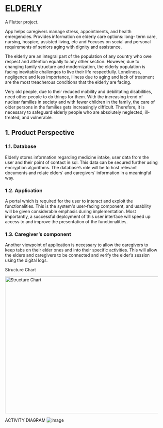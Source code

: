 # ELDERLY

A Flutter project.

App helps caregivers manage stress, appointments, and health emergencies.
Provides information on elderly care options: long- term care, nursing, hospice, assisted living, etc and Focuses on 
social and personal requirements of seniors aging with dignity and assistance.

The elderly are an integral part of the population of any country who owe respect and attention equally to any other section.
However, due to changing family structure and modernization, the elderly population is facing inevitable challenges to live 
their life respectfully. Loneliness, negligence and less importance, illness due to aging and lack of treatment are the most
treacherous conditions that the elderly are facing.

Very old people, due to their reduced mobility and debilitating disabilities, need other people to do things for them.
With the increasing trend of nuclear families in society and with fewer children in the family, the care of older
persons in the families gets increasingly difficult. Therefore, it is necessary to safeguard elderly people who are absolutely
neglected, ill-treated, and vulnerable.

## 1. Product Perspective
### 1.1. Database
Elderly stores information regarding medicine intake, user data from the user and their point of contact in sql. This 
data can be secured further using encryption algorithms. The database’s role will be to host relevant documents and
relate elders’ and caregivers’ information in a meaningful way.

### 1.2. Application
A portal which is required for the user to interact and exploit the functionalities. This is the system's user-facing 
component, and usability will be given considerable emphasis during implementation. Most importantly, a successful 
deployment of this user interface will speed up access to and improve the presentation of the functionalities.

### 1.3. Caregiver’s component
Another viewpoint of application is necessary to allow the caregivers to keep tabs on their elder ones and into 
their specific activities. This will allow the elders and caregivers to be connected and verify the elder’s session
using the digital logs.

Structure Chart

<img width="550" height="450" alt="Structure Chart" src="https://user-images.githubusercontent.com/76189053/232155093-fd733e04-da88-4dec-b582-4e68ab8b8c89.png">

ACTIVITY DIAGRAM
![image](https://user-images.githubusercontent.com/76189053/232155736-9e751174-51b9-41d9-a656-9f9a0b2df197.png)

